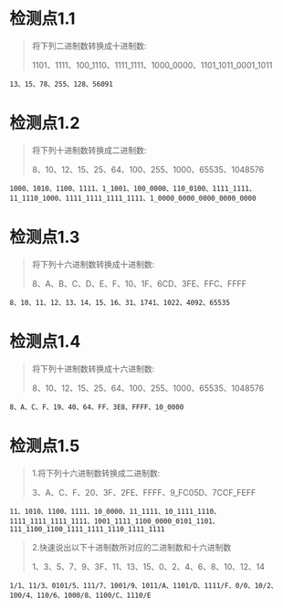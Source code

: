 # 检测点1.1
> 将下列二进制数转换成十进制数:
> 
> 1101、1111、100_1110、1111_1111、1000_0000、1101_1011_0001_1011
```
13、15、78、255、128、56091
```

# 检测点1.2
> 将下列十进制数转换成二进制数:
> 
> 8、10、12、15、25、64、100、255、1000、65535、1048576
```
1000、1010、1100、1111、1_1001、100_0000、110_0100、1111_1111、11_1110_1000、1111_1111_1111_1111、1_0000_0000_0000_0000_0000
```

# 检测点1.3
> 将下列十六进制数转换成十进制数:
> 
> 8、A、B、C、D、E、F、10、1F、6CD、3FE、FFC、FFFF
```
8、10、11、12、13、14、15、16、31、1741、1022、4092、65535
```

# 检测点1.4
> 将下列十进制数转换成十六进制数:
> 
> 8、10、12、15、25、64、100、255、1000、65535、1048576
```
8、A、C、F、19、40、64、FF、3E8、FFFF、10_0000
```

# 检测点1.5
> 1.将下列十六进制数转换成二进制数:
> 
> 3、A、C、F、20、3F、2FE、FFFF、9_FC05D、7CCF_FEFF
```
11、1010、1100、1111、10_0000、11_1111、10_1111_1110、1111_1111_1111_1111、1001_1111_1100_0000_0101_1101、111_1100_1100_1111_1111_1110_1111_1111
```
> 2.快速说出以下十进制数所对应的二进制数和十六进制数
> 
> 1、3、5、7、9、3F、11、13、15、0、2、4、6、8、10、12、14
```
1/1、11/3、0101/5、111/7、1001/9、1011/A、1101/D、1111/F、0/0、10/2、100/4、110/6、1000/8、1100/C、1110/E
```
